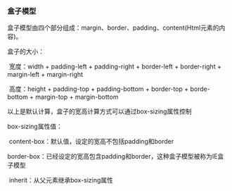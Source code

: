 ### 盒子模型

盒子模型由四个部分组成：margin、border、padding、content(Html元素的内容)。

盒子的大小：

​	宽度：width + padding-left + padding-right + border-left + border-right + margin-left + margin-right

​	高度：height + padding-top + padding-bottom + border-top + borde-bottom + margin-top + margin-bottom

以上是默认计算，盒子的宽高计算方式可以通过box-sizing属性控制

box-sizing属性值：

​	content-box：默认值，设定的宽高不包括padding和border

​	border-box：已经设定的宽高包含padding和border，这种盒子模型被称为IE盒子模型

​	inherit：从父元素继承box-sizing属性